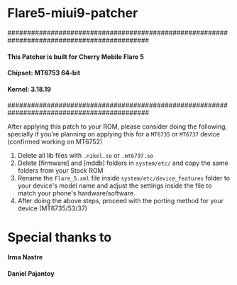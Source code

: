 # Flare5-miui9-patcher

############################################################################################
#### 
#### This Patcher is built for Cherry Mobile Flare 5
#### Chipset: MT6753 64-bit
#### Kernel: 3.18.19
#### 
############################################################################################

 After applying this patch to your ROM, please consider doing the following, specially if you're planning on applying this for a `MT6735` or `MT6737` device (confirmed working on MT6752)

1. Delete all lib files with `.nikel.so` or `.mt6797.so`
2. Delete [firmware] and [mddb] folders in `system/etc/` and copy the same folders from your Stock ROM
3. Rename the `Flare_5.xml` file inside `system/etc/device_features` folder to your device's model name and adjust the settings inside the file to match your phone's hardware/software.
4. After doing the above steps, proceed with the porting method for your device (MT6735/53/37)


# Special thanks to
#### Irma Nastre
#### Daniel Pajantoy
